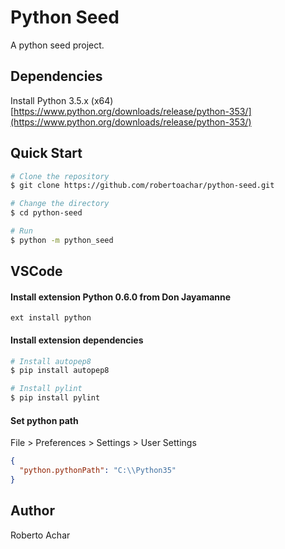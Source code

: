 # Python Seed
A python seed project.

## Dependencies

Install Python 3.5.x (x64)  
[https://www.python.org/downloads/release/python-353/](https://www.python.org/downloads/release/python-353/)

## Quick Start

```bash
# Clone the repository
$ git clone https://github.com/robertoachar/python-seed.git

# Change the directory
$ cd python-seed

# Run
$ python -m python_seed
```

## VSCode

#### Install extension Python 0.6.0 from Don Jayamanne
```
ext install python
```

#### Install extension dependencies

```bash
# Install autopep8
$ pip install autopep8

# Install pylint
$ pip install pylint
```

#### Set python path

File > Preferences > Settings > User Settings
```json
{
  "python.pythonPath": "C:\\Python35"
}
```

## Author

Roberto Achar
